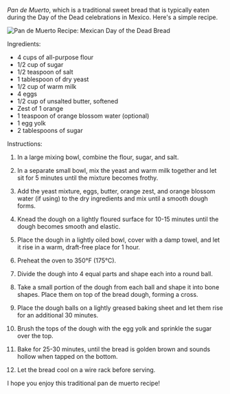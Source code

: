 *Pan de Muerto*, which is a traditional sweet bread that is typically eaten during the Day of the Dead celebrations in Mexico. Here's a simple recipe.

![Pan de Muerto Recipe: Mexican Day of the Dead Bread](https://external-content.duckduckgo.com/iu/?u=https%3A%2F%2Fwww.thespruceeats.com%2Fthmb%2FfyLBQQ92C2KyQpaHI2VBOOvA6lI%3D%2F4494x3000%2Ffilters%3Afill(auto%2C1)%2Fpan-de-muerto-2343007_Hero-5b58b742c9e77c002c218263.jpg&f=1&nofb=1&ipt=337d6014c570c107b7d32332d63e133013e90871d781ec5ab66871b8d6ece035&ipo=images)


Ingredients:

-   4 cups of all-purpose flour
-   1/2 cup of sugar
-   1/2 teaspoon of salt
-   1 tablespoon of dry yeast
-   1/2 cup of warm milk
-   4 eggs
-   1/2 cup of unsalted butter, softened
-   Zest of 1 orange
-   1 teaspoon of orange blossom water (optional)
-   1 egg yolk
-   2 tablespoons of sugar

Instructions:

1.  In a large mixing bowl, combine the flour, sugar, and salt.
    
2.  In a separate small bowl, mix the yeast and warm milk together and let sit for 5 minutes until the mixture becomes frothy.
    
3.  Add the yeast mixture, eggs, butter, orange zest, and orange blossom water (if using) to the dry ingredients and mix until a smooth dough forms.
    
4.  Knead the dough on a lightly floured surface for 10-15 minutes until the dough becomes smooth and elastic.
    
5.  Place the dough in a lightly oiled bowl, cover with a damp towel, and let it rise in a warm, draft-free place for 1 hour.
    
6.  Preheat the oven to 350°F (175°C).
    
7.  Divide the dough into 4 equal parts and shape each into a round ball.
    
8.  Take a small portion of the dough from each ball and shape it into bone shapes. Place them on top of the bread dough, forming a cross.
    
9.  Place the dough balls on a lightly greased baking sheet and let them rise for an additional 30 minutes.
    
10.  Brush the tops of the dough with the egg yolk and sprinkle the sugar over the top.
    
11.  Bake for 25-30 minutes, until the bread is golden brown and sounds hollow when tapped on the bottom.
    
12.  Let the bread cool on a wire rack before serving.
    

I hope you enjoy this traditional pan de muerto recipe!